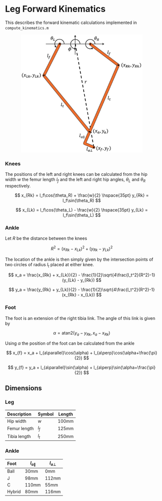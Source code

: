 # Leg Forward Kinematics

This describes the forward kinematic calculations implemented in ```compute_kinematics.m```

<p align="center">
<img src="https://github.com/African-Robotics-Unit/hopper-controller/blob/main/kinematics/leg.jpg" width="400">
</p>

### Knees
The positions of the left and right knees can be calculated from the hip width $w$ the femur length $l_f$ and the left and right hip angles, $\theta_L$ and $\theta_R$ respectively.

$$ x_{Rk} = l_f\cos(\theta_R) + \frac{w}{2} \hspace{35pt} y_{Rk} = l_f\sin(\theta_R) $$

$$ x_{Lk} = l_f\cos(\theta_L) - \frac{w}{2} \hspace{35pt} y_{Lk} = l_f\sin(\theta_L) $$

### Ankle

Let $R$ be the distance between the knees

$$ R^2 = (x_{Rk} - x_{Lk})^2 + (y_{Rk} - y_{Lk})^2 $$

The location of the ankle is then simply given by the intersection points of two circles of radius $l_t$ placed at either knee.

$$ x_a = \frac{x_{Rk} + x_{Lk}}{2} - \frac{1}{2}\sqrt{4\frac{l_t^2}{R^2}-1}(y_{Lk} - y_{Rk}) $$

$$ y_a = \frac{y_{Rk} + y_{Lk}}{2} - \frac{1}{2}\sqrt{4\frac{l_t^2}{R^2}-1}(x_{Rk} - x_{Lk}) $$

### Foot

The foot is an extension of the right tibia link. The angle of this link is given by

$$ \alpha = \text{atan2}(y_a - y_{Rk}, x_a - x_{Rk}) $$

Using $\alpha$ the position of the foot can be calculated from the ankle

$$ x_{f} = x_a + l_{a\parallel}\cos(\alpha) + l_{a\perp}\cos(\alpha+\frac{\pi}{2}) $$

$$ y_{f} = y_a + l_{a\parallel}\sin(\alpha) + l_{a\perp}\sin(\alpha+\frac{\pi}{2}) $$


## Dimensions
### Leg
| Description | Symbol | Length |
| :--- | --- | --- |
| Hip width | $w$ | 100mm |
| Femur length | $l_f$ | 125mm |
| Tibia length | $l_t$ | 250mm |

### Ankle
| Foot | $l_{a\parallel}$ | $l_{a\perp}$ |
| :--- | --- | --- |
| Ball | 30mm | 0mm |
| J | 98mm | 112mm |
| C | 110mm | 55mm |
| Hybrid | 80mm | 116mm |
